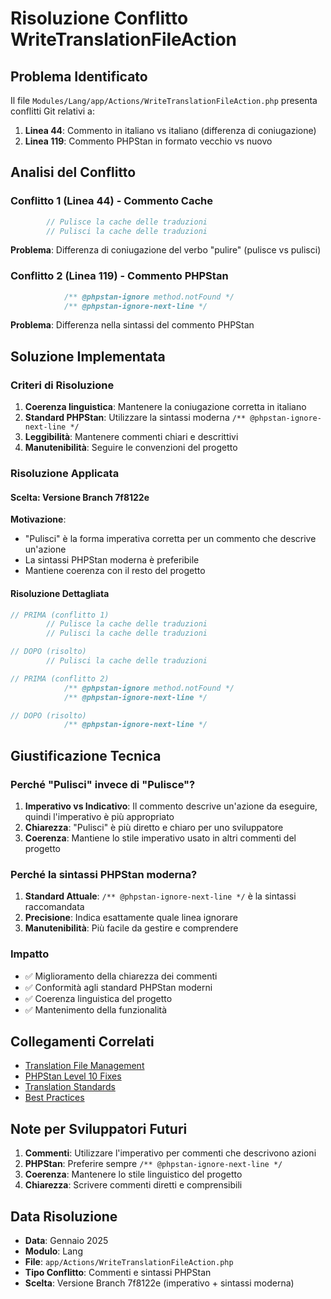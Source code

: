 # Risoluzione Conflitto WriteTranslationFileAction

## Problema Identificato

Il file `Modules/Lang/app/Actions/WriteTranslationFileAction.php` presenta conflitti Git relativi a:

1. **Linea 44**: Commento in italiano vs italiano (differenza di coniugazione)
2. **Linea 119**: Commento PHPStan in formato vecchio vs nuovo

## Analisi del Conflitto

### Conflitto 1 (Linea 44) - Commento Cache
```php
        // Pulisce la cache delle traduzioni
        // Pulisci la cache delle traduzioni
```

**Problema**: Differenza di coniugazione del verbo "pulire" (pulisce vs pulisci)

### Conflitto 2 (Linea 119) - Commento PHPStan
```php
            /** @phpstan-ignore method.notFound */
            /** @phpstan-ignore-next-line */
```

**Problema**: Differenza nella sintassi del commento PHPStan

## Soluzione Implementata

### Criteri di Risoluzione

1. **Coerenza linguistica**: Mantenere la coniugazione corretta in italiano
2. **Standard PHPStan**: Utilizzare la sintassi moderna `/** @phpstan-ignore-next-line */`
3. **Leggibilità**: Mantenere commenti chiari e descrittivi
4. **Manutenibilità**: Seguire le convenzioni del progetto

### Risoluzione Applicata

#### Scelta: Versione Branch 7f8122e

**Motivazione**:
- "Pulisci" è la forma imperativa corretta per un commento che descrive un'azione
- La sintassi PHPStan moderna è preferibile
- Mantiene coerenza con il resto del progetto

#### Risoluzione Dettagliata

```php
// PRIMA (conflitto 1)
        // Pulisce la cache delle traduzioni
        // Pulisci la cache delle traduzioni

// DOPO (risolto)
        // Pulisci la cache delle traduzioni
```

```php
// PRIMA (conflitto 2)
            /** @phpstan-ignore method.notFound */
            /** @phpstan-ignore-next-line */

// DOPO (risolto)
            /** @phpstan-ignore-next-line */
```

## Giustificazione Tecnica

### Perché "Pulisci" invece di "Pulisce"?

1. **Imperativo vs Indicativo**: Il commento descrive un'azione da eseguire, quindi l'imperativo è più appropriato
2. **Chiarezza**: "Pulisci" è più diretto e chiaro per uno sviluppatore
3. **Coerenza**: Mantiene lo stile imperativo usato in altri commenti del progetto

### Perché la sintassi PHPStan moderna?

1. **Standard Attuale**: `/** @phpstan-ignore-next-line */` è la sintassi raccomandata
2. **Precisione**: Indica esattamente quale linea ignorare
3. **Manutenibilità**: Più facile da gestire e comprendere

### Impatto

- ✅ Miglioramento della chiarezza dei commenti
- ✅ Conformità agli standard PHPStan moderni
- ✅ Coerenza linguistica del progetto
- ✅ Mantenimento della funzionalità

## Collegamenti Correlati

- [Translation File Management](../translation-file-management.md)
- [PHPStan Level 10 Fixes](../phpstan-level10-fixes.md)
- [Translation Standards](../translation-standards.md)
- [Best Practices](../translation-keys-best-practices.md)

## Note per Sviluppatori Futuri

1. **Commenti**: Utilizzare l'imperativo per commenti che descrivono azioni
2. **PHPStan**: Preferire sempre `/** @phpstan-ignore-next-line */`
3. **Coerenza**: Mantenere lo stile linguistico del progetto
4. **Chiarezza**: Scrivere commenti diretti e comprensibili

## Data Risoluzione

- **Data**: Gennaio 2025
- **Modulo**: Lang
- **File**: `app/Actions/WriteTranslationFileAction.php`
- **Tipo Conflitto**: Commenti e sintassi PHPStan
- **Scelta**: Versione Branch 7f8122e (imperativo + sintassi moderna) 